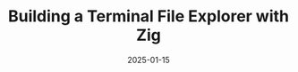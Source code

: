 ---
title: "Building a Terminal File Explorer with Zig"
date: "2025-01-15"
presenter: "Brook Jeynes"
summary: "Brook Jeynes walks through the hurdles of creating 'Jido,' a Zig-powered File Explorer designed for the terminal. He shares the technical challenges encountered—from handling file previews to implementing fuzzy search—and details the solutions he employed to keep the tool both efficient and user-friendly. Brook concludes with insights on how Zig’s language features facilitated seamless command integration and improved overall performance."
tags: ["terminal", "CLI tools", "File Explorer", "development", "Jido", "Zig"]
videoUrl: "https://sswcom-my.sharepoint.com/:v:/r/personal/samwagner_ssw_com_au/Documents/Recordings/%F0%9F%8E%B1%20Knowledge%20sharing%20-%20Sam,%20Brook%20and%20Jack%20%F0%9F%A7%A0-20250115_123343-Meeting%20Recording.mp4?csf=1&web=1&e=EmBNCc&nav=eyJyZWZlcnJhbEluZm8iOnsicmVmZXJyYWxBcHAiOiJTdHJlYW1XZWJBcHAiLCJyZWZlcnJhbFZpZXciOiJTaGFyZURpYWxvZy1MaW5rIiwicmVmZXJyYWxBcHBQbGF0Zm9ybSI6IldlYiIsInJlZmVycmFsTW9kZSI6InZpZXcifX0%3D"
githubRepo: "https://github.com/brookjeynes/jido"
---